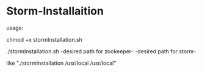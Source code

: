 # Storm-Installaition

usage: 

chmod +x stormInstallation.sh

./stormInstallation.sh -desired path for zookeeper-  -desired path for storm-

like "./stormInstallation  /usr/local   /usr/local"
